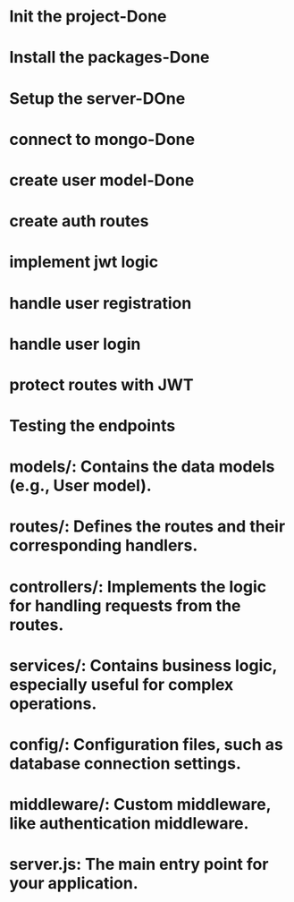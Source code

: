 # Init the project-Done
# Install the packages-Done
# Setup the server-DOne
# connect to mongo-Done
# create user model-Done
# create auth routes
# implement jwt logic
# handle user registration
# handle user login
# protect routes with JWT
# Testing the endpoints


# models/: Contains the data models (e.g., User model).
# routes/: Defines the routes and their corresponding handlers.
# controllers/: Implements the logic for handling requests from the routes.
# services/: Contains business logic, especially useful for complex operations.
# config/: Configuration files, such as database connection settings.
# middleware/: Custom middleware, like authentication middleware.
# server.js: The main entry point for your application.